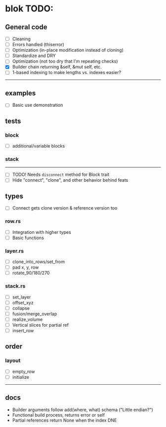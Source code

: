 
# blok TODO:

## General code
- [ ] Cleaning
- [ ] Errors handled (thiserror)
- [ ] Optimization (in-place modification instead of cloning)
- [ ] Standardize and DRY
- [ ] Optimization (not too dry that I'm repeating checks)
- [x] Builder chain returning &self, &mut self, etc.
- [ ] 1-based indexing to make lengths vs. indexes easier?

----

## examples
- [ ] Basic use demonstration

## tests
### block
- [ ] additional/variable blocks
### stack

----
- [ ] TODO! Needs `disconnect` method for Block trait
- [ ] Hide "connect", "clone", and other behavior behind feats

## types
- [ ] Connect gets clone version & reference version too

### row.rs 
- [ ] Integration with higher types
- [ ] Basic functions

### layer.rs 
- [ ] clone_into_rows/set_from
- [ ] pad x, y, row
- [ ] rotate_90/180/270

### stack.rs 
- [ ] set_layer 
- [ ] offset_xyz 
- [ ] collapse 
- [ ] fusion/merge_overlap 
- [ ] realize_volume
- [ ] Vertical slices for partial ref
- [ ] insert_row

## order 
### layout
- [ ] empty_row
- [ ] initialize

----

## docs
- Builder arguments follow add(where, what) schema ("Little endian?")
- Functional build process, returns error or self 
- Partial references return None when the index DNE
